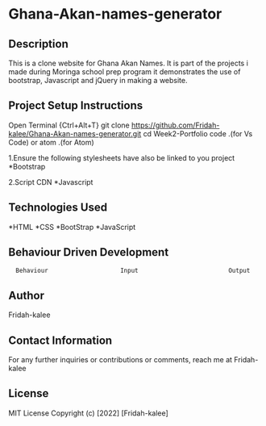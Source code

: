 # Ghana-Akan-names-generator
## Description
This is a clone website for Ghana Akan Names. It is part of the projects i made during Moringa school prep program it demonstrates the use of bootstrap, Javascript and jQuery in making a website.

## Project Setup Instructions
Open Terminal {Ctrl+Alt+T}
git clone https://github.com/Fridah-kalee/Ghana-Akan-names-generator.git
cd Week2-Portfolio
code .(for Vs Code) or atom .(for Atom)

1.Ensure the following stylesheets have also be linked to you project
*Bootstrap 

2.Script CDN
*Javascript

## Technologies Used
*HTML
*CSS
*BootStrap
*JavaScript

## Behaviour Driven Development
      Behaviour                    Input                         Output





## Author
Fridah-kalee

## Contact Information
For any further inquiries or contributions or comments, reach me at Fridah-kalee

## License
MIT License Copyright (c) [2022] [Fridah-kalee]